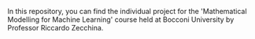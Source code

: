 In this repository, you can find the individual project for the 'Mathematical Modelling for Machine Learning' course held at Bocconi University by Professor Riccardo Zecchina.
